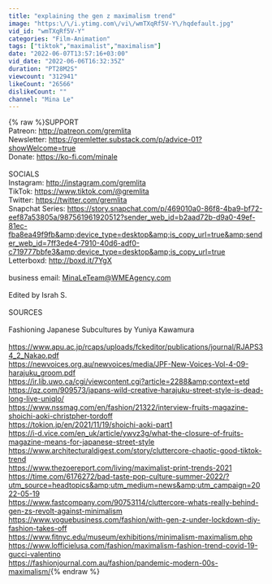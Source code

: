 ```yaml
---
title: "explaining the gen z maximalism trend"
image: "https:\/\/i.ytimg.com\/vi\/wmTXqRf5V-Y\/hqdefault.jpg"
vid_id: "wmTXqRf5V-Y"
categories: "Film-Animation"
tags: ["tiktok","maximalist","maximalism"]
date: "2022-06-07T13:57:16+03:00"
vid_date: "2022-06-06T16:32:35Z"
duration: "PT28M2S"
viewcount: "312941"
likeCount: "26566"
dislikeCount: ""
channel: "Mina Le"
---
```

{% raw %}SUPPORT<br />Patreon: <a rel="nofollow" target="blank" href="http://patreon.com/gremlita">http://patreon.com/gremlita</a><br />Newsletter: <a rel="nofollow" target="blank" href="https://gremletter.substack.com/p/advice-01?showWelcome=true">https://gremletter.substack.com/p/advice-01?showWelcome=true</a><br />Donate: <a rel="nofollow" target="blank" href="https://ko-fi.com/minale">https://ko-fi.com/minale</a><br /><br />SOCIALS<br />Instagram: <a rel="nofollow" target="blank" href="http://instagram.com/gremlita">http://instagram.com/gremlita</a><br />TikTok: <a rel="nofollow" target="blank" href="https://www.tiktok.com/@gremlita">https://www.tiktok.com/@gremlita</a><br />Twitter: <a rel="nofollow" target="blank" href="https://twitter.com/gremlita">https://twitter.com/gremlita</a><br />Snapchat Series: <a rel="nofollow" target="blank" href="https://story.snapchat.com/p/469010a0-86f8-4ba9-bf72-eef87a53805a/987561961920512?sender_web_id=b2aad72b-d9a0-49ef-81ec-fba8ea49f9fb&amp;device_type=desktop&amp;is_copy_url=true&amp;sender_web_id=7ff3ede4-7910-40d6-adf0-c719777bbfe3&amp;device_type=desktop&amp;is_copy_url=true">https://story.snapchat.com/p/469010a0-86f8-4ba9-bf72-eef87a53805a/987561961920512?sender_web_id=b2aad72b-d9a0-49ef-81ec-fba8ea49f9fb&amp;device_type=desktop&amp;is_copy_url=true&amp;sender_web_id=7ff3ede4-7910-40d6-adf0-c719777bbfe3&amp;device_type=desktop&amp;is_copy_url=true</a><br />Letterboxd: <a rel="nofollow" target="blank" href="http://boxd.it/7YgX">http://boxd.it/7YgX</a><br /><br />business email: MinaLeTeam@WMEAgency.com<br /><br />Edited by Israh S.<br /><br />SOURCES<br /><br />Fashioning Japanese Subcultures by Yuniya Kawamura<br /><br /><a rel="nofollow" target="blank" href="https://www.apu.ac.jp/rcaps/uploads/fckeditor/publications/journal/RJAPS34_2_Nakao.pdf">https://www.apu.ac.jp/rcaps/uploads/fckeditor/publications/journal/RJAPS34_2_Nakao.pdf</a><br /><a rel="nofollow" target="blank" href="https://newvoices.org.au/newvoices/media/JPF-New-Voices-Vol-4-09-harajuku_groom.pdf">https://newvoices.org.au/newvoices/media/JPF-New-Voices-Vol-4-09-harajuku_groom.pdf</a><br /><a rel="nofollow" target="blank" href="https://ir.lib.uwo.ca/cgi/viewcontent.cgi?article=2288&amp;context=etd">https://ir.lib.uwo.ca/cgi/viewcontent.cgi?article=2288&amp;context=etd</a><br /><a rel="nofollow" target="blank" href="https://qz.com/909573/japans-wild-creative-harajuku-street-style-is-dead-long-live-uniqlo/">https://qz.com/909573/japans-wild-creative-harajuku-street-style-is-dead-long-live-uniqlo/</a><br /><a rel="nofollow" target="blank" href="https://www.nssmag.com/en/fashion/21322/interview-fruits-magazine-shoichi-aoki-christpher-tordoff">https://www.nssmag.com/en/fashion/21322/interview-fruits-magazine-shoichi-aoki-christpher-tordoff</a><br /><a rel="nofollow" target="blank" href="https://tokion.jp/en/2021/11/19/shoichi-aoki-part1">https://tokion.jp/en/2021/11/19/shoichi-aoki-part1</a><br /><a rel="nofollow" target="blank" href="https://i-d.vice.com/en_uk/article/ywvz3g/what-the-closure-of-fruits-magazine-means-for-japanese-street-style">https://i-d.vice.com/en_uk/article/ywvz3g/what-the-closure-of-fruits-magazine-means-for-japanese-street-style</a><br /><a rel="nofollow" target="blank" href="https://www.architecturaldigest.com/story/cluttercore-chaotic-good-tiktok-trend">https://www.architecturaldigest.com/story/cluttercore-chaotic-good-tiktok-trend</a><br /><a rel="nofollow" target="blank" href="https://www.thezoereport.com/living/maximalist-print-trends-2021">https://www.thezoereport.com/living/maximalist-print-trends-2021</a><br /><a rel="nofollow" target="blank" href="https://time.com/6176272/bad-taste-pop-culture-summer-2022/?utm_source=headtopics&amp;utm_medium=news&amp;utm_campaign=2022-05-19">https://time.com/6176272/bad-taste-pop-culture-summer-2022/?utm_source=headtopics&amp;utm_medium=news&amp;utm_campaign=2022-05-19</a><br /><a rel="nofollow" target="blank" href="https://www.fastcompany.com/90753114/cluttercore-whats-really-behind-gen-zs-revolt-against-minimalism">https://www.fastcompany.com/90753114/cluttercore-whats-really-behind-gen-zs-revolt-against-minimalism</a><br /><a rel="nofollow" target="blank" href="https://www.voguebusiness.com/fashion/with-gen-z-under-lockdown-diy-fashion-takes-off">https://www.voguebusiness.com/fashion/with-gen-z-under-lockdown-diy-fashion-takes-off</a><br /><a rel="nofollow" target="blank" href="https://www.fitnyc.edu/museum/exhibitions/minimalism-maximalism.php">https://www.fitnyc.edu/museum/exhibitions/minimalism-maximalism.php</a><br /><a rel="nofollow" target="blank" href="https://www.lofficielusa.com/fashion/maximalism-fashion-trend-covid-19-gucci-valentino">https://www.lofficielusa.com/fashion/maximalism-fashion-trend-covid-19-gucci-valentino</a><br /><a rel="nofollow" target="blank" href="https://fashionjournal.com.au/fashion/pandemic-modern-00s-maximalism/">https://fashionjournal.com.au/fashion/pandemic-modern-00s-maximalism/</a>{% endraw %}
